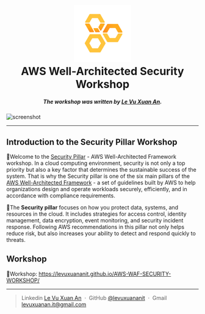 <h1 align="center">
  <br>
  <a href="https://docs.aws.amazon.com/wellarchitected/latest/framework/welcome.html"><img src="static/images/avatar-waf.png" alt="Markdownify" width="150"></a>
  <br>
  AWS Well-Architected Security Workshop

  <br>
</h1>

<H5 align="center">The workshop was written by <a href="https://www.linkedin.com/in/levuxuanan/" target="_blank">Le Vu Xuan An</a>.</H5>

![screenshot](static/images/aws-fcj-vietnam.png)

---

## Introduction to the Security Pillar Workshop

🔻Welcome to the [Security Pillar](https://docs.aws.amazon.com/wellarchitected/latest/security-pillar/welcome.html) - AWS Well-Architected Framework workshop.
In a cloud computing environment, security is not only a top priority but also a key factor that determines the sustainable success of the system. That is why the Security pillar is one of the six main pillars of the [AWS Well-Architected Framework](https://docs.aws.amazon.com/wellarchitected/latest/framework/welcome.html) - a set of guidelines built by AWS to help organizations design and operate workloads securely, efficiently, and in accordance with compliance requirements.

🔻The **Security pillar** focuses on how you protect data, systems, and resources in the cloud. It includes strategies for access control, identity management, data encryption, event monitoring, and security incident response. Following AWS recommendations in this pillar not only helps reduce risk, but also increases your ability to detect and respond quickly to threats.

## Workshop
🔻Workshop: https://levuxuananit.github.io/AWS-WAF-SECURITY-WORKSHOP/

---

> Linkedin [Le Vu Xuan An](https://www.linkedin.com/in/levuxuanan/) &nbsp;&middot;&nbsp;
> GitHub [@levuxuananit](https://github.com/levuxuananit) &nbsp;&middot;&nbsp;
> Gmail [levuxuanan.it@gmail.com](https://www.linkedin.com/in/levuxuanan/)

